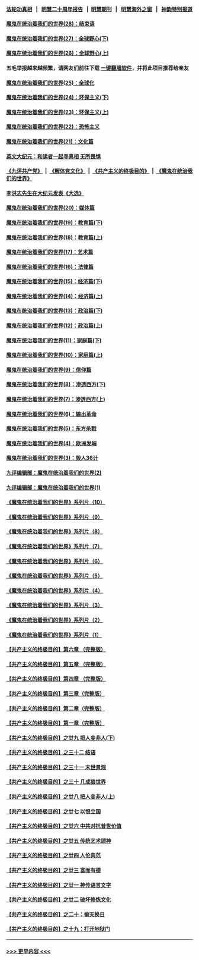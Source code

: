 #### [法轮功真相](https://github.com/gfw-breaker/truth/blob/master/README.md?t=0) &nbsp;&nbsp;|&nbsp;&nbsp; [明慧二十周年报告](https://github.com/gfw-breaker/mh-reports/blob/master/README.md?t=0) &nbsp;&nbsp;|&nbsp;&nbsp;[明慧期刊](https://github.com/gfw-breaker/mh-qikan) &nbsp;&nbsp;|&nbsp;&nbsp; [明慧海外之窗](https://github.com/gfw-breaker/mh-news/blob/master/README.md?t=0) &nbsp;&nbsp;|&nbsp;&nbsp; [神韵特别报道](https://github.com/gfw-breaker/mh-news/blob/master/shenyun.md?t=0)
#### [魔鬼在统治着我们的世界(28)：结束语](../pages/nsc422/n10936246.md?t=06302101) 
#### [魔鬼在统治着我们的世界(27)：全球野心(下)](../pages/nsc422/n10928319.md?t=06302101) 
#### [魔鬼在统治着我们的世界(26)：全球野心(上)](../pages/nsc422/n10900318.md?t=06302101) 
#### 五毛举报越来越频繁，请网友们前往下载 [一键翻墙软件](https://github.com/gfw-breaker/ssr-accounts)，并将此项目推荐给亲友
#### [魔鬼在统治着我们的世界(25)：全球化](../pages/nsc422/n10788205.md?t=06302101) 
#### [魔鬼在统治着我们的世界(24)：环保主义(下)](../pages/nsc422/n10695307.md?t=06302101) 
#### [魔鬼在统治着我们的世界(23)：环保主义(上)](../pages/nsc422/n10688613.md?t=06302101) 
#### [魔鬼在统治着我们的世界(22)：恐怖主义](../pages/nsc422/n10614727.md?t=06302101) 
#### [魔鬼在统治着我们的世界(21)：文化篇](../pages/nsc422/n10597706.md?t=06302101) 
#### [英文大纪元：和读者一起寻真相 无所畏惧](../pages/nsc422/n12542027.md?t=06302101) 
#### [《九评共产党》](https://github.com/begood0513/9ping.md/blob/master/README.md) &nbsp;|&nbsp; [《解体党文化》](../../../../jtdwh.md/blob/master/README.md)  &nbsp;|&nbsp; [《共产主义的终极目的》](../../../../gczydzjmd.md/blob/master/README.md) &nbsp;|&nbsp; [《魔鬼在统治我们的世界》](../../../../mgztzwmdsj.md/blob/master/README.md) 
#### [李洪志先生在大纪元发表《大选》](../pages/nsc422/n12534746.md?t=06302101) 
#### [魔鬼在统治着我们的世界(20)：媒体篇](../pages/nsc422/n10586579.md?t=06302101) 
#### [魔鬼在统治着我们的世界(19)：教育篇(下)](../pages/nsc422/n10564808.md?t=06302101) 
#### [魔鬼在统治着我们的世界(18)：教育篇(上)](../pages/nsc422/n10526970.md?t=06302101) 
#### [魔鬼在统治着我们的世界(17)：艺术篇](../pages/nsc422/n10499093.md?t=06302101) 
#### [魔鬼在统治着我们的世界(16)：法律篇](../pages/nsc422/n10485969.md?t=06302101) 
#### [魔鬼在统治着我们的世界(15)：经济篇(下)](../pages/nsc422/n10469975.md?t=06302101) 
#### [魔鬼在统治着我们的世界(14)：经济篇(上)](../pages/nsc422/n10457370.md?t=06302101) 
#### [魔鬼在统治着我们的世界(13)：政治篇(下)](../pages/nsc422/n10448270.md?t=06302101) 
#### [魔鬼在统治着我们的世界(12)：政治篇(上)](../pages/nsc422/n10444576.md?t=06302101) 
#### [魔鬼在统治着我们的世界(11)：家庭篇(下)](../pages/nsc422/n10440961.md?t=06302101) 
#### [魔鬼在统治着我们的世界(10)：家庭篇(上)](../pages/nsc422/n10435448.md?t=06302101) 
#### [魔鬼在统治着我们的世界(9)：信仰篇](../pages/nsc422/n10432159.md?t=06302101) 
#### [魔鬼在统治着我们的世界(8)：渗透西方(下)](../pages/nsc422/n10429603.md?t=06302101) 
#### [魔鬼在统治着我们的世界(7)：渗透西方(上)](../pages/nsc422/n10426013.md?t=06302101) 
#### [魔鬼在统治着我们的世界(6)：输出革命](../pages/nsc422/n10421536.md?t=06302101) 
#### [魔鬼在统治着我们的世界(5)：东方杀戮](../pages/nsc422/n10417707.md?t=06302101) 
#### [魔鬼在统治着我们的世界(4)：欧洲发端](../pages/nsc422/n10414890.md?t=06302101) 
#### [魔鬼在统治着我们的世界(3)：毁人36计](../pages/nsc422/n10411583.md?t=06302101) 
#### [九评编辑部：魔鬼在统治着我们的世界(2)](../pages/nsc422/n10410036.md?t=06302101) 
#### [九评编辑部：魔鬼在统治着我们的世界(1)](../pages/nsc422/n10406825.md?t=06302101) 
#### [《魔鬼在统治着我们的世界》系列片（10）](../pages/nsc422/n12292670.md?t=06302101) 
#### [《魔鬼在统治着我们的世界》系列片（9）](../pages/nsc422/n12290859.md?t=06302101) 
#### [《魔鬼在统治着我们的世界》系列片（8）](../pages/nsc422/n12287445.md?t=06302101) 
#### [《魔鬼在统治着我们的世界》系列片（7）](../pages/nsc422/n12283425.md?t=06302101) 
#### [《魔鬼在统治着我们的世界》系列片（6）](../pages/nsc422/n12282314.md?t=06302101) 
#### [《魔鬼在统治着我们的世界》系列片（5）](../pages/nsc422/n12281419.md?t=06302101) 
#### [《魔鬼在统治着我们的世界》系列片（4）](../pages/nsc422/n12274024.md?t=06302101) 
#### [《魔鬼在统治着我们的世界》系列片（3）](../pages/nsc422/n12271322.md?t=06302101) 
#### [《魔鬼在统治着我们的世界》系列片（2）](../pages/nsc422/n12269049.md?t=06302101) 
#### [《魔鬼在统治着我们的世界》系列片（1）](../pages/nsc422/n12267575.md?t=06302101) 
#### [【共产主义的终极目的】第六章 （完整版）](../pages/nsc422/n11428913.md?t=06302101) 
#### [【共产主义的终极目的】第五章 （完整版）](../pages/nsc422/n11428912.md?t=06302101) 
#### [【共产主义的终极目的】第四章 （完整版）](../pages/nsc422/n11428907.md?t=06302101) 
#### [【共产主义的终极目的】第三章（完整版）](../pages/nsc422/n11428848.md?t=06302101) 
#### [【共产主义的终极目的】第二章（完整版）](../pages/nsc422/n11428831.md?t=06302101) 
#### [【共产主义的终极目的】第一章（完整版）](../pages/nsc422/n11417651.md?t=06302101) 
#### [【共产主义的终极目的】之廿九 把人变非人(下)](../pages/nsc422/n11344140.md?t=06302101) 
#### [【共产主义的终极目的】之三十二 结语](../pages/nsc422/n11360535.md?t=06302101) 
#### [【共产主义的终极目的】之三十一 末世景观](../pages/nsc422/n11351129.md?t=06302101) 
#### [【共产主义的终极目的】之三十 几成狼世界](../pages/nsc422/n11348280.md?t=06302101) 
#### [【共产主义的终极目的】之廿八 把人变非人(上)](../pages/nsc422/n11340492.md?t=06302101) 
#### [【共产主义的终极目的】之廿七 以恨立国](../pages/nsc422/n11336944.md?t=06302101) 
#### [【共产主义的终极目的】之廿六 中共对抗普世价值](../pages/nsc422/n11324785.md?t=06302101) 
#### [【共产主义的终极目的】之廿五 传统艺术颂神](../pages/nsc422/n11296396.md?t=06302101) 
#### [【共产主义的终极目的】之廿四 人伦典范](../pages/nsc422/n11296397.md?t=06302101) 
#### [【共产主义的终极目的】之廿三 富而有德](../pages/nsc422/n11283598.md?t=06302101) 
#### [【共产主义的终极目的】之廿一 神传语言文字](../pages/nsc422/n11263265.md?t=06302101) 
#### [【共产主义的终极目的】之廿二 破坏修炼文化](../pages/nsc422/n11245728.md?t=06302101) 
#### [【共产主义的终极目的】之二十：偷天换日](../pages/nsc422/n11238846.md?t=06302101) 
#### [【共产主义的终极目的】之十九：打开地狱门](../pages/nsc422/n11206376.md?t=06302101) 

----
#### [ >>> 更早内容 <<< ](../indexes/nsc422-earlier.md)
